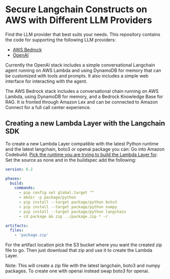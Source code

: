# Secure Langchain Constructs on AWS with Different LLM Providers

Find the LLM provider that best suits your needs. This repository contains the code for supporting the following LLM providers:

- [AWS Bedrock](https://aws.amazon.com/bedrock/)
- [OpenAI](https://openai.com/)

Currently the OpenAI stack includes a simple conversational Langchain agent running on AWS Lambda and using DynamoDB for memory that can be customized with tools and prompts. It also includes a simple web interface for interacting with the agent.

The AWS Bedrock stack includes a conversational chain running on AWS Lambda, using DynamoDB for memory, and a Bedrock Knowledge Base for RAG. It is fronted through Amazon Lex and can be connected to Amazon Connect for a full call center experience.

## Creating a new Lambda Layer with the Langchain SDK
To create a new Lambda Layer compatible with the latest Python runtime and the latest langchain, boto3 or openai package you can: Go into Amazon Codebuild. [Pick the runtime you are trying to build the Lambda Layer for](https://docs.aws.amazon.com/lambda/latest/dg/lambda-runtimes.html). Set the source as none and in the buildspec add the following:

```yaml
version: 0.2

phases:
  build:
    commands:
      - pip config set global.target ""
      - mkdir -p package/python
      - pip install --target package/python boto3
      - pip install --target package/python numpy
      - pip install --target package/python langchain
      - cd package && zip ../package.zip * -r

artifacts:
  files:
    - 'package.zip'
```
For the artifact location pick the S3 bucket where you want the created zip file to go. Then just download that zip and use it to create the Lambda Layer.

Note: This will create a zip file with the latest langchain, boto3 and numpy packages. To create one with openai instead swap boto3 for openai.
